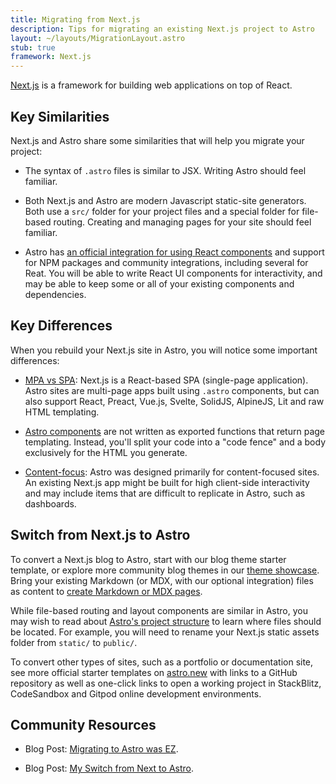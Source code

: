 ```yaml
---
title: Migrating from Next.js
description: Tips for migrating an existing Next.js project to Astro
layout: ~/layouts/MigrationLayout.astro
stub: true
framework: Next.js
---
```


[Next.js](https://nextjs.org) is a framework for building web applications on top of React.

## Key Similarities

Next.js and Astro share some similarities that will help you migrate your project:

- The syntax of `.astro` files is similar to JSX. Writing Astro should feel familiar.

- Both Next.js and Astro are modern Javascript static-site generators. Both use a `src/` folder for your project files and a special folder for file-based routing. Creating and managing pages for your site should feel familiar.

- Astro has [an official integration for using React components](/en/guides/integrations-guide/react/) and support for NPM packages and community integrations, including several for Reat. You will be able to write React UI components for interactivity, and may be able to keep some or all of your existing components and dependencies.


## Key Differences

When you rebuild your Next.js site in Astro, you will notice some important differences:

- [MPA vs SPA](/en/concepts/mpa-vs-spa/): Next.js is a React-based SPA (single-page application). Astro sites are multi-page apps built using `.astro` components, but can also support React, Preact, Vue.js, Svelte, SolidJS, AlpineJS, Lit and raw HTML templating.

- [Astro components](/en/core-concepts/astro-components/) are not written as exported functions that return page templating. Instead, you'll split your code into a "code fence" and a body exclusively for the HTML you generate.

- [Content-focus](/en/concepts/why-astro/): Astro was designed primarily for content-focused sites. An existing Next.js app might be built for high client-side interactivity and may include items that are difficult to replicate in Astro, such as dashboards.


## Switch from Next.js to Astro

To convert a Next.js blog to Astro, start with our blog theme starter template, or explore more community blog themes in our [theme showcase](https://astro.build/themes). Bring your existing Markdown (or MDX, with our optional integration) files as content to [create Markdown or MDX pages](/en/guides/markdown-content/).

While file-based routing and layout components are similar in Astro, you may wish to read about [Astro's project structure](/en/core-concepts/project-structure/) to learn where files should be located. For example, you will need to rename your Next.js static assets folder from `static/` to `public/`.

To convert other types of sites, such  as a portfolio or documentation site, see more official starter templates on [astro.new](https://astro.new) with links to a GitHub repository as well as one-click links to open a working project in StackBlitz, CodeSandbox and Gitpod online development environments.


## Community Resources 

- Blog Post: [Migrating to Astro was EZ](https://joelhooks.com/migrating-to-astro-was-ez).

- Blog Post: [My Switch from Next to Astro](https://www.joshfinnie.com/blog/my-switch-from-Next-to-astro/).
